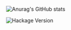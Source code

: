 ![Anurag's GitHub stats](https://github-readme-stats.vercel.app/api?username=anuraghazra&show_icons=true&theme=shadow_red)

![Hackage Version](https://img.shields.io/hackage/v/kali%20linux)
